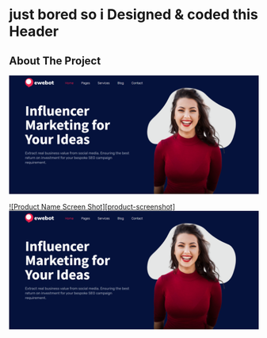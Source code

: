 # just bored so i Designed & coded this Header

## About The Project

![Header screen](https://github.com/ayoub-bani/Hero/blob/master/src/screen/header-screen.png)

[![Product Name Screen Shot][product-screenshot]](https://example.com)
![Header screen](https://github.com/ayoub-bani/Hero/blob/master/src/screen/header-screen.png)
